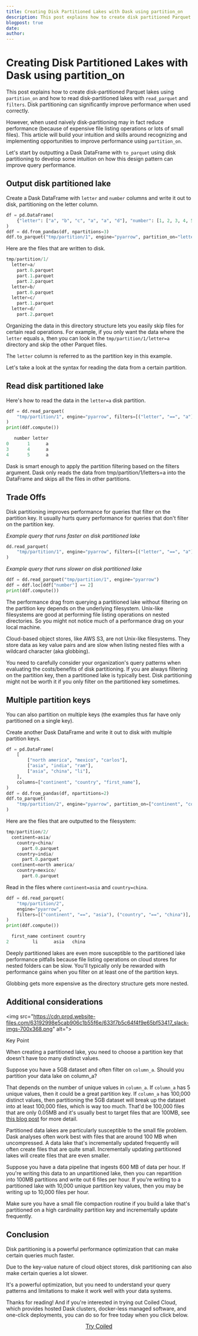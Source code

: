 ```yaml
---
title: Creating Disk Partitioned Lakes with Dask using partition_on
description: This post explains how to create disk partitioned Parquet lakes with Dask using partition_on. It also explains how to read disk partitioned lakes with read_parquet and how this can improve query speeds.
blogpost: true
date: 
author: 
---
```


# Creating Disk Partitioned Lakes with Dask using partition_on

This post explains how to create disk-partitioned Parquet lakes using `partition_on` and how to read disk-partitioned lakes with `read_parquet` and `filters`. Disk partitioning can significantly improve performance when used correctly. 

However, when used naively disk-partitioning may in fact reduce performance (because of expensive file listing operations or lots of small files). This article will build your intuition and skills around recognizing and implementing opportunities to improve performance using `partition_on`.

Let's start by outputting a Dask DataFrame with `to_parquet` using disk partitioning to develop some intuition on how this design pattern can improve query performance.

## Output disk partitioned lake

Create a Dask DataFrame with `letter` and `number` columns and write it out to disk, partitioning on the letter column. 

```python
df = pd.DataFrame(
    {"letter": ["a", "b", "c", "a", "a", "d"], "number": [1, 2, 3, 4, 5, 6]}
)
ddf = dd.from_pandas(df, npartitions=3)
ddf.to_parquet("tmp/partition/1", engine="pyarrow", partition_on="letter")
```

Here are the files that are written to disk.

```python
tmp/partition/1/
  letter=a/
    part.0.parquet
    part.1.parquet
    part.2.parquet
  letter=b/
    part.0.parquet
  letter=c/
    part.1.parquet
  letter=d/
    part.2.parquet
```

Organizing the data in this directory structure lets you easily skip files for certain read operations. For example, if you only want the data where the `letter` equals `a`, then you can look in the `tmp/partition/1/letter=a` directory and skip the other Parquet files.

The `letter` column is referred to as the partition key in this example.

Let's take a look at the syntax for reading the data from a certain partition.

## Read disk partitioned lake

Here's how to read the data in the `letter=a` disk partition.

```python
ddf = dd.read_parquet(
    "tmp/partition/1", engine="pyarrow", filters=[("letter", "==", "a")]
)
print(ddf.compute())

   number letter
0       1      a
3       4      a
4       5      a
```

Dask is smart enough to apply the partition filtering based on the filters argument. Dask only reads the data from tmp/partition/1/letters=a into the DataFrame and skips all the files in other partitions.

## Trade Offs

Disk partitioning improves performance for queries that filter on the partition key. It usually hurts query performance for queries that don't filter on the partition key.

*Example query that runs faster on disk partitioned lake*

```python
dd.read_parquet(
    "tmp/partition/1", engine="pyarrow", filters=[("letter", "==", "a")]
)
```

*Example query that runs slower on disk partitioned lake*

```python
ddf = dd.read_parquet("tmp/partition/1", engine="pyarrow")
ddf = ddf.loc[ddf["number"] == 2]
print(ddf.compute())
```

The performance drag from querying a partitioned lake without filtering on the partition key depends on the underlying filesystem. Unix-like filesystems are good at performing file listing operations on nested directories. So you might not notice much of a performance drag on your local machine.

Cloud-based object stores, like AWS S3, are not Unix-like filesystems. They store data as key value pairs and are slow when listing nested files with a wildcard character (aka globbing).

You need to carefully consider your organization's query patterns when evaluating the costs/benefits of disk partitioning. If you are always filtering on the partition key, then a partitioned lake is typically best. Disk partitioning might not be worth it if you only filter on the partitioned key sometimes.

## Multiple partition keys

You can also partition on multiple keys (the examples thus far have only partitioned on a single key).

Create another Dask DataFrame and write it out to disk with multiple partition keys.

```python
df = pd.DataFrame(
    [
        ["north america", "mexico", "carlos"],
        ["asia", "india", "ram"],
        ["asia", "china", "li"],
    ],
    columns=["continent", "country", "first_name"],
)
ddf = dd.from_pandas(df, npartitions=2)
ddf.to_parquet(
    "tmp/partition/2", engine="pyarrow", partition_on=["continent", "country"]
)
```

Here are the files that are outputted to the filesystem:

```python
tmp/partition/2/
  continent=asia/
    country=china/
      part.0.parquet
    country=india/
      part.0.parquet
  continent=north america/
    country=mexico/
      part.0.parquet
```

Read in the files where `continent=asia` and `country=china`.

```python
ddf = dd.read_parquet(
    "tmp/partition/2",
    engine="pyarrow",
    filters=[("continent", "==", "asia"), ("country", "==", "china")],
)
print(ddf.compute())

  first_name continent country
2         li      asia   china
```

Deeply partitioned lakes are even more susceptible to the partitioned lake performance pitfalls because file listing operations on cloud stores for nested folders can be slow. You'll typically only be rewarded with performance gains when you filter on at least one of the partition keys.

Globbing gets more expensive as the directory structure gets more nested.

## Additional considerations

<img src="https://cdn.prod.website-files.com/63192998e5cab906c1b55f6e/633f7b5c64f4f9e65bf53417_slack-imgs-700x368.png" alt=">

Key Point

When creating a partitioned lake, you need to choose a partition key that doesn't have too many distinct values.

Suppose you have a 5GB dataset and often filter on `column_a`. Should you partition your data lake on column_a?

That depends on the number of unique values in `column_a`. If `column_a` has 5 unique values, then it could be a great partition key. If `column_a` has 100,000 distinct values, then partitioning the 5GB dataset will break up the dataset into at least 100,000 files, which is way too much. That'd be 100,000 files that are only 0.05MB and it's usually best to target files that are 100MB, see [this blog post](https://coiled.io/blog/repartition-dataframe/) for more detail.

Partitioned data lakes are particularly susceptible to the small file problem. Dask analyses often work best with files that are around 100 MB when uncompressed. A data lake that's incrementally updated frequently will often create files that are quite small. Incrementally updating partitioned lakes will create files that are even smaller.

Suppose you have a data pipeline that ingests 600 MB of data per hour. If you're writing this data to an unpartitioned lake, then you can repartition into 100MB partitions and write out 6 files per hour. If you're writing to a partitioned lake with 10,000 unique partition key values, then you may be writing up to 10,000 files per hour.

Make sure you have a small file compaction routine if you build a lake that's partitioned on a high cardinality partition key and incrementally update frequently.


## Conclusion

Disk partitioning is a powerful performance optimization that can make certain queries much faster.

Due to the key-value nature of cloud object stores, disk partitioning can also make certain queries a lot slower.

It's a powerful optimization, but you need to understand your query patterns and limitations to make it work well with your data systems.

Thanks for reading! And if you're interested in trying out Coiled Cloud, which provides hosted Dask clusters, docker-less managed software, and one-click deployments, you can do so for free today when you click below.


<span class="hs-cta-wrapper" id="hs-cta-wrapper-03d656c6-4957-4620-9331-31dd2182c1ec">
  <span class="hs-cta-node hs-cta-03d656c6-4957-4620-9331-31dd2182c1ec" id="hs-cta-03d656c6-4957-4620-9331-31dd2182c1ec" data-hs-drop="true" style="visibility: visible;"><a id="cta_button_9245528_be9599a4-6c30-4743-aa64-3e10e4ddc6b6" class="cta_button text-center" href="https://content.coiled.io/cs/c/?cta_guid=be9599a4-6c30-4743-aa64-3e10e4ddc6b6&amp;signature=AAH58kHPbSh5m1kBoSCEyLufSMCvhiejhA&amp;portal_id=9245528&amp;placement_guid=03d656c6-4957-4620-9331-31dd2182c1ec&amp;click=13fd439d-7d4a-4c30-90d7-cb6363a35157&amp;redirect_url=APefjpHYntfv-OjOz91hS9UJunvLyZOVXxAe2PJlOFY98nDx2JYS4SP5cYnL54QdAecCoMrQdLlblanWWwyCNAPUApbmQc9857u6HAD-lRh_i8S39aYPBGM&amp;hsutk=&amp;canon=https%3A%2F%2Fwww.coiled.io%2Fblog%2Fdask-disk-partition-on&amp;ts=1744161549380" style=" cta_dest_link="https://cloud.coiled.io/signup" title="Try Coiled"><div style="text-align: center;"><span style="font-family: Helvetica, Arial, sans-serif;"><span style="font-size: 16px;">Try </span><span style="font-size: 16px;">Coiled</span></span></div></a></span>
</span>